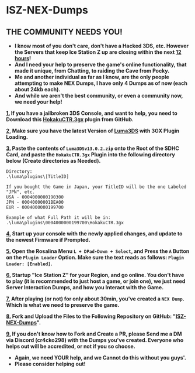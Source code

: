 # ISZ-NEX-Dumps
## THE COMMUNITY NEEDS YOU!
- **I know most of you don't care, don't have a Hacked 3DS, etc. However the Servers that keep Ice Station Z up are closing within the next <ins>12 hours</ins>!**
- **And I need your help to preserve the game's online functionality, that made it unique, from Chatting, to raiding the Cave from Pocky.**
- **Me and another individual as far as I know, are the only people attempting to make NEX Dumps, I have only 4 Dumps as of now (each about 24kb each).**
- **And while we aren't the best community, or even a community now, we need your help!**

**<ins>1.</ins> If you have a jailbroken 3DS Console, and want to help, you need to Download this [HokakuCTR.3gx](https://github.com/PretendoNetwork/HokakuCTR/releases/tag/v1.0.3) plugin from GitHub.**

**<ins>2.</ins> Make sure you have the latest Version of [Luma3DS](https://github.com/LumaTeam/Luma3DS/releases) with 3GX Plugin Loading.**

**<ins>3.</ins> Paste the contents of `Luma3DSv13.0.2.zip` onto the Root of the SDHC Card, and paste the `HokakuCTR.3gx` Plugin into the following directory below (Create directories as Needed).**
```
Directory:
.\luma\plugins\[TitleID]

If you bought the Game in Japan, your TitleID will be the one Labeled "JPN", etc.
USA - 0004000000190300
JPN - 00040000001BEA00
EUR - 0004000000199700

Example of what Full Path it will be in:
.\luma\plugins\0004000000199700\HokakuCTR.3gx
```
**<ins>4.</ins> Start up your console with the newly applied changes, and update to the newest Firmware if Prompted.**

**<ins>5.</ins> Open the Rosalina Menu `L + DPad-Down + Select`, and Press the `A` Button on the `Plugin Loader` Option. Make sure the text reads as follows: `Plugin Loader: [Enabled]`.**

**<ins>6.</ins> Startup "Ice Station Z" for your Region, and go online. You don't have to play (it is recommended to just host a game, or join one), we just need Server Interaction Dumps, and how you Interact with the Game.**

**<ins>7.</ins> After playing (or not) for only about 30min, you've created a `NEX Dump`. Which is what we need to preserve the game.**

**<ins>8.</ins> Fork and Upload the Files to the Following Repository on GitHub: "[ISZ-NEX-Dumps](https://github.com/Cracko298/ISZ-NEX-Dumps)".**

**<ins>9.</ins> If you don't know how to Fork and Create a PR, please Send me a DM via Discord (**cr4cko298**) with the Dumps you've created. Everyone who helps out will be accredited, or not if you so choose.**

- **Again, we need YOUR help, and we Cannot do this without you guys'.**
- **Please consider helping out!**
